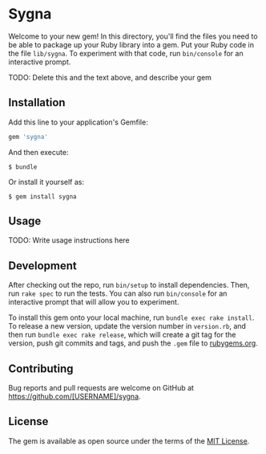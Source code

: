 # Sygna

Welcome to your new gem! In this directory, you'll find the files you need to be able to package up your Ruby library into a gem. Put your Ruby code in the file `lib/sygna`. To experiment with that code, run `bin/console` for an interactive prompt.

TODO: Delete this and the text above, and describe your gem

## Installation

Add this line to your application's Gemfile:

```ruby
gem 'sygna'
```

And then execute:

    $ bundle

Or install it yourself as:

    $ gem install sygna

## Usage

TODO: Write usage instructions here

## Development

After checking out the repo, run `bin/setup` to install dependencies. Then, run `rake spec` to run the tests. You can also run `bin/console` for an interactive prompt that will allow you to experiment.

To install this gem onto your local machine, run `bundle exec rake install`. To release a new version, update the version number in `version.rb`, and then run `bundle exec rake release`, which will create a git tag for the version, push git commits and tags, and push the `.gem` file to [rubygems.org](https://rubygems.org).

## Contributing

Bug reports and pull requests are welcome on GitHub at https://github.com/[USERNAME]/sygna.

## License

The gem is available as open source under the terms of the [MIT License](https://opensource.org/licenses/MIT).
